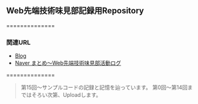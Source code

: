 ## Web先端技術味見部記録用Repository ##
==============
### 関連URL  ###
* [Blog](http://ajmb-log.45m.in/)
* [Naver まとめ〜Web先端技術味見部活動ログ](http://matome.naver.jp/odai/2135853436959554701)

==============
> 第15回〜サンプルコードの記録と記憶を辿っています。
> 第0回〜第14回まではそろい次第、Uploadします。
